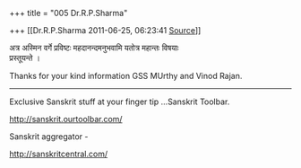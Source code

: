 +++
title = "005 Dr.R.P.Sharma"

+++
[[Dr.R.P.Sharma	2011-06-25, 06:23:41 [Source](https://groups.google.com/g/samskrita/c/GssKVh1oms0)]]



अत्र अस्मिन वर्गे प्रविष्टः महदानन्दमनुभवामि यतोत्र महान्तः विषयाः  
प्रस्तूयन्ते ।

Thanks for your kind information GSS MUrthy and Vinod Rajan.

--------------------------------------------------------------------------------------------------------------------  
Exclusive Sanskrit stuff at your finger tip ...Sanskrit Toolbar.

<http://sanskrit.ourtoolbar.com/>

Sanskrit aggregator -

<http://sanskritcentral.com/>

